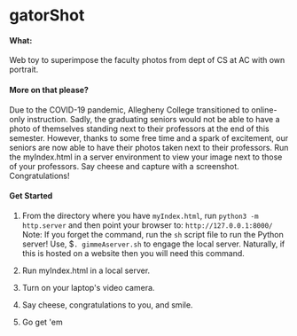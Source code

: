 # gatorShot

#### What:
Web toy to superimpose the faculty photos from dept of CS at AC with own portrait.


#### More on that please?
Due to the COVID-19 pandemic, Allegheny College transitioned to online-only instruction. Sadly, the graduating seniors would not be able to have a photo of themselves standing next to their professors at the end of this semester. However, thanks to some free time and a spark of excitement, our seniors are now able to have their photos taken next to their professors. Run the myIndex.html in a server environment to view your image next to those of your professors. Say cheese and capture with a screenshot. Congratulations!

#### Get Started

  1. From the directory where you have ```myIndex.html```,
  run ```python3 -m http.server``` and then point your browser to: ```http://127.0.0.1:8000/```
Note: If you forget the command, run the `sh` script file to run the Python server! Use, $`. gimmeAserver.sh` to engage the local server. Naturally, if this is hosted on a website then you will need this command.


  2. Run myIndex.html in a local server.

  3. Turn on your laptop's video camera.

  4. Say cheese, congratulations to you, and smile.

  5. Go get 'em

